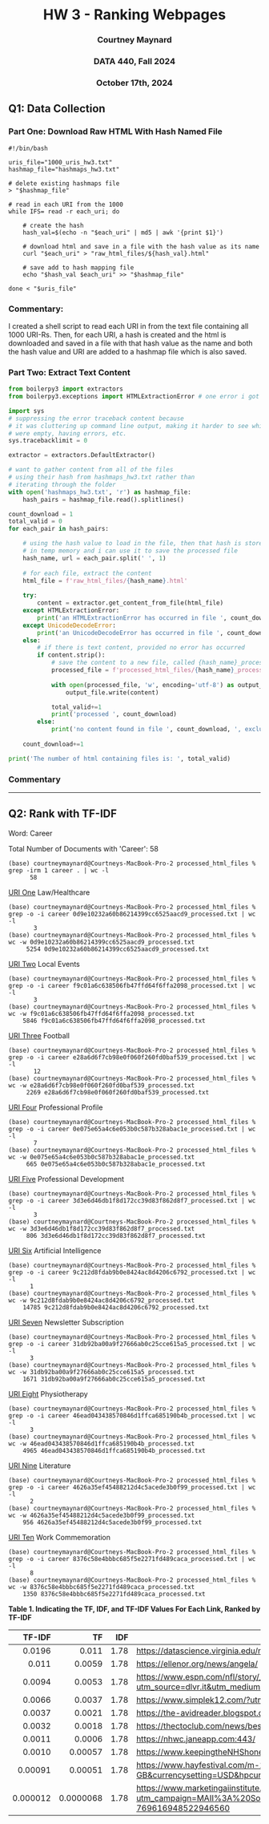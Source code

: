 <h1 align = "center">HW 3 - Ranking Webpages</h1>

<h3 align = "center">Courtney Maynard</h3>
<h3 align = "center">DATA 440, Fall 2024</h3>
<h3 align = "center">October 17th, 2024</h3>

## Q1: Data Collection

### Part One: Download Raw HTML With Hash Named File

```shell
#!/bin/bash

uris_file="1000_uris_hw3.txt"
hashmap_file="hashmaps_hw3.txt"

# delete existing hashmaps file
> "$hashmap_file"

# read in each URI from the 1000
while IFS= read -r each_uri; do
    
    # create the hash
    hash_val=$(echo -n "$each_uri" | md5 | awk '{print $1}')
    
    # download html and save in a file with the hash value as its name
    curl "$each_uri" > "raw_html_files/${hash_val}.html"
    
    # save add to hash mapping file
    echo "$hash_val $each_uri" >> "$hashmap_file"
    
done < "$uris_file"

```
### Commentary:

I created a shell script to read each URI in from the text file containing all 1000 URI-Rs. Then, for each URI, a hash is created and the html is downloaded and saved in a file with that hash value as the name and both the hash value and URI are added to a hashmap file which is also saved.

### Part Two: Extract Text Content
```python
from boilerpy3 import extractors
from boilerpy3.exceptions import HTMLExtractionError # one error i got

import sys
# suppressing the error traceback content because 
# it was cluttering up command line output, making it harder to see which files 
# were empty, having errors, etc.
sys.tracebacklimit = 0 

extractor = extractors.DefaultExtractor()

# want to gather content from all of the files
# using their hash from hashmaps_hw3.txt rather than
# iterating through the folder
with open('hashmaps_hw3.txt', 'r') as hashmap_file:
    hash_pairs = hashmap_file.read().splitlines()

count_download = 1
total_valid = 0
for each_pair in hash_pairs:

    # using the hash value to load in the file, then that hash is stored 
    # in temp memory and i can use it to save the processed file
    hash_name, url = each_pair.split(' ', 1)
    
    # for each file, extract the content
    html_file = f'raw_html_files/{hash_name}.html'
    
    try:
        content = extractor.get_content_from_file(html_file)  
    except HTMLExtractionError:
        print('an HTMLExtractionError has occurred in file ', count_download, ', excluding.')   
    except UnicodeDecodeError:
        print('an UnicodeDecodeError has occurred in file ', count_download, ', excluding.')
    else:
        # if there is text content, provided no error has occurred
        if content.strip():
            # save the content to a new file, called {hash_name}_processed.txt
            processed_file = f'processed_html_files/{hash_name}_processed.txt'
            
            with open(processed_file, 'w', encoding='utf-8') as output_file:
                output_file.write(content)

            total_valid+=1
            print('processed ', count_download)
        else:
            print('no content found in file ', count_download, ', excluding.')
    
    count_download+=1

print('The number of html containing files is: ', total_valid)

```
### Commentary
---

## Q2: Rank with TF-IDF
Word: Career

Total Number of Documents with 'Career': 58
```console
(base) courtneymaynard@Courtneys-MacBook-Pro-2 processed_html_files % grep -irm 1 career . | wc -l 
      58
```

[URI One](https://www.keepingtheNHShonest.co.uk/) Law/Healthcare
```console
(base) courtneymaynard@Courtneys-MacBook-Pro-2 processed_html_files % grep -o -i career 0d9e10232a60b86214399cc6525aacd9_processed.txt | wc -l 
       3
(base) courtneymaynard@Courtneys-MacBook-Pro-2 processed_html_files % wc -w 0d9e10232a60b86214399cc6525aacd9_processed.txt                  
     5254 0d9e10232a60b86214399cc6525aacd9_processed.txt
```

[URI Two](https://www.hayfestival.com/m-210-dallas-2024.aspx?skinid=23&localesetting=en-GB&currencysetting=USD&hpcurr=USD&pagenum=1&resetfilters=true) Local Events
```console
(base) courtneymaynard@Courtneys-MacBook-Pro-2 processed_html_files % grep -o -i career f9c01a6c638506fb47ffd64f6ffa2098_processed.txt | wc -l 
       3
(base) courtneymaynard@Courtneys-MacBook-Pro-2 processed_html_files % wc -w f9c01a6c638506fb47ffd64f6ffa2098_processed.txt                  
    5846 f9c01a6c638506fb47ffd64f6ffa2098_processed.txt
```

[URI Three](https://www.espn.com/nfl/story/_/id/40919095/60k-club-passing-yards-quarterback-nfl-history?utm_source=dlvr.it&utm_medium=twitter) Football
```console
(base) courtneymaynard@Courtneys-MacBook-Pro-2 processed_html_files % grep -o -i career e28a6d6f7cb98e0f060f260fd0baf539_processed.txt | wc -l
       12
(base) courtneymaynard@Courtneys-MacBook-Pro-2 processed_html_files % wc -w e28a6d6f7cb98e0f060f260fd0baf539_processed.txt
     2269 e28a6d6f7cb98e0f060f260fd0baf539_processed.txt
```

[URI Four](https://datascience.virginia.edu/news/msds-alumni-profile-levi-davis) Professional Profile
```console
(base) courtneymaynard@Courtneys-MacBook-Pro-2 processed_html_files % grep -o -i career 0e075e65a4c6e053b0c587b328abac1e_processed.txt | wc -l
       7
(base) courtneymaynard@Courtneys-MacBook-Pro-2 processed_html_files % wc -w 0e075e65a4c6e053b0c587b328abac1e_processed.txt
     665 0e075e65a4c6e053b0c587b328abac1e_processed.txt
```

[URI Five](https://www.simplek12.com/?utm_content=310685313&utm_medium=social&utm_source=twitter&hss_channel=tw-133020661) Professional Development
```console
(base) courtneymaynard@Courtneys-MacBook-Pro-2 processed_html_files % grep -o -i career 3d3e6d46db1f8d172cc39d83f862d8f7_processed.txt | wc -l
       3
(base) courtneymaynard@Courtneys-MacBook-Pro-2 processed_html_files % wc -w 3d3e6d46db1f8d172cc39d83f862d8f7_processed.txt
     806 3d3e6d46db1f8d172cc39d83f862d8f7_processed.txt
```

[URI Six](https://www.marketingaiinstitute.com/blog/the-ai-show-episode-117?utm_campaign=MAII%3A%20Social%20Media&utm_content=310156390&utm_medium=social&utm_source=twitter&hss_channel=tw-769616948522946560) Artificial Intelligence
```console
(base) courtneymaynard@Courtneys-MacBook-Pro-2 processed_html_files % grep -o -i career 9c212d8fdab9b0e8424ac8d4206c6792_processed.txt | wc -l
      1
(base) courtneymaynard@Courtneys-MacBook-Pro-2 processed_html_files % wc -w 9c212d8fdab9b0e8424ac8d4206c6792_processed.txt
    14785 9c212d8fdab9b0e8424ac8d4206c6792_processed.txt
```

[URI Seven](https://thectoclub.com/news/best-data-science-newsletters/?ref=quuu) Newsletter Subscription
```console
(base) courtneymaynard@Courtneys-MacBook-Pro-2 processed_html_files % grep -o -i career 31db92ba00a9f27666ab0c25cce615a5_processed.txt | wc -l
      3
(base) courtneymaynard@Courtneys-MacBook-Pro-2 processed_html_files % wc -w 31db92ba00a9f27666ab0c25cce615a5_processed.txt
    1671 31db92ba00a9f27666ab0c25cce615a5_processed.txt
```

[URI Eight](https://nhwc.janeapp.com:443/) Physiotherapy
```console
(base) courtneymaynard@Courtneys-MacBook-Pro-2 processed_html_files % grep -o -i career 46ead043438570846d1ffca685190b4b_processed.txt | wc -l
      3
(base) courtneymaynard@Courtneys-MacBook-Pro-2 processed_html_files % wc -w 46ead043438570846d1ffca685190b4b_processed.txt
    4965 46ead043438570846d1ffca685190b4b_processed.txt
```

[URI Nine](https://the-avidreader.blogspot.com/2024/10/Off-Edge-10-02-24-BT-RABT.html) Literature
```console
(base) courtneymaynard@Courtneys-MacBook-Pro-2 processed_html_files % grep -o -i career 4626a35ef45488212d4c5acede3b0f99_processed.txt | wc -l
      2
(base) courtneymaynard@Courtneys-MacBook-Pro-2 processed_html_files % wc -w 4626a35ef45488212d4c5acede3b0f99_processed.txt
    956 4626a35ef45488212d4c5acede3b0f99_processed.txt
```

[URI Ten](https://ellenor.org/news/angela/) Work Commemoration
```console
(base) courtneymaynard@Courtneys-MacBook-Pro-2 processed_html_files % grep -o -i career 8376c58e4bbbc685f5e2271fd489caca_processed.txt | wc -l
      8
(base) courtneymaynard@Courtneys-MacBook-Pro-2 processed_html_files % wc -w 8376c58e4bbbc685f5e2271fd489caca_processed.txt
    1350 8376c58e4bbbc685f5e2271fd489caca_processed.txt
```
**Table 1. Indicating the TF, IDF, and TF-IDF Values For Each Link, Ranked by TF-IDF**

|TF-IDF |TF |IDF  |URI
|------:|--:|---:|---
|0.0196|0.011|1.78|https://datascience.virginia.edu/news/msds-alumni-profile-levi-davis
|0.011|0.0059|1.78|https://ellenor.org/news/angela/
|0.0094|0.0053|1.78|https://www.espn.com/nfl/story/_/id/40919095/60k-club-passing-yards-quarterback-nfl-history?utm_source=dlvr.it&utm_medium=twitter
|0.0066|0.0037|1.78|https://www.simplek12.com/?utm_content=310685313&utm_medium=social&utm_source=twitter&hss_channel=tw-133020661
|0.0037|0.0021|1.78|https://the-avidreader.blogspot.com/2024/10/Off-Edge-10-02-24-BT-RABT.html
|0.0032|0.0018|1.78|https://thectoclub.com/news/best-data-science-newsletters/?ref=quuu
|0.0011|0.0006|1.78|https://nhwc.janeapp.com:443/
|0.0010|0.00057|1.78|https://www.keepingtheNHShonest.co.uk/
|0.00091|0.00051|1.78|https://www.hayfestival.com/m-210-dallas-2024.aspx?skinid=23&localesetting=en-GB&currencysetting=USD&hpcurr=USD&pagenum=1&resetfilters=true
|0.000012|0.0000068|1.78|https://www.marketingaiinstitute.com/blog/the-ai-show-episode-117?utm_campaign=MAII%3A%20Social%20Media&utm_content=310156390&utm_medium=social&utm_source=twitter&hss_channel=tw-769616948522946560

